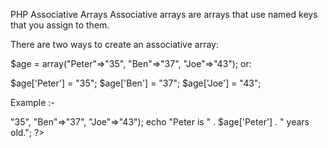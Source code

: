 PHP Associative Arrays
Associative arrays are arrays that use named keys that you assign to them.

There are two ways to create an associative array: 

$age = array("Peter"=>"35", "Ben"=>"37", "Joe"=>"43");
or:

$age['Peter'] = "35";
$age['Ben'] = "37";
$age['Joe'] = "43";

Example
:-
<?php
$age = array("Peter"=>"35", "Ben"=>"37", "Joe"=>"43");
echo "Peter is " . $age['Peter'] . " years old.";
?>
